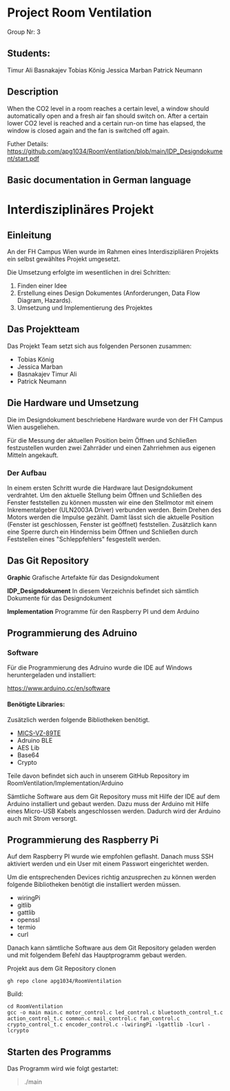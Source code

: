 # Project Room Ventilation

Group Nr: 3

## Students:  

Timur Ali Basnakajev
Tobias König
Jessica Marban
Patrick Neumann

## Description

When the CO2 level in a room reaches a certain level, a window should automatically
open and a fresh air fan should switch on. After a certain lower CO2 level is reached and
a certain run-on time has elapsed, the window is closed again and the fan is switched off
again.

Futher Details: https://github.com/apg1034/RoomVentilation/blob/main/IDP_Designdokument/start.pdf

## Basic documentation in German language

# Interdisziplinäres Projekt

## Einleitung

An der FH Campus Wien wurde im Rahmen eines Interdiszipliären Projekts ein selbst gewähltes Projekt umgesetzt.

Die Umsetzung erfolgte im wesentlichen in drei Schritten:

1. Finden einer Idee
2. Erstellung eines Design Dokumentes (Anforderungen, Data Flow Diagram, Hazards).
3. Umsetzung und Implementierung des Projektes

## Das Projektteam

Das Projekt Team setzt sich aus folgenden Personen zusammen:

- Tobias König
- Jessica Marban
- Basnakajev Timur Ali
- Patrick Neumann

## Die Hardware und Umsetzung

Die im Designdokument beschriebene Hardware wurde von der FH Campus Wien ausgeliehen.

Für die Messung der aktuellen Position beim Öffnen und Schließen festzustellen wurden zwei Zahrräder und einen Zahrriehmen aus eigenen Mitteln angekauft.

### Der Aufbau

In einem ersten Schritt wurde die Hardware laut Designdokument verdrahtet. Um den aktuelle Stellung beim Öffnen und Schließen des Fenster feststellen zu können mussten wir eine den Stellmotor mit einem Inkrementalgeber (ULN2003A Driver) verbunden werden. Beim Drehen des Motors werden die Impulse gezählt. Damit lässt sich die aktuelle Position (Fenster ist geschlossen, Fenster ist geöffnet) feststellen. Zusätzlich kann eine Sperre durch ein Hinderniss beim Öffnen und Schließen durch Feststellen eines "Schleppfehlers" fesgestellt werden.

## Das Git Repository

**Graphic**
Grafische Artefakte für das Designdokument

**IDP_Designdokument**
In diesem Verzeichnis befindet sich sämtlich Dokumente für das Designdokument

**Implementation**
Programme für den Raspberry PI und dem Arduino

## Programmierung des Adruino

### Software

Für die Programmierung des Adruino wurde die IDE auf Windows heruntergeladen und installiert:

https://www.arduino.cc/en/software 

#### Benötigte Libraries:

Zusätzlich werden folgende Bibliotheken benötigt.

- [MICS-VZ-89TE](https://https://github.com/HGrabas/MICS-VZ-89TE)
- Adruino BLE
- AES Lib
- Base64
- Crypto


Teile davon befindet sich auch in unserem GitHub Repository 
im RoomVentilation/Implementation/Arduino 

Sämtliche Software aus dem Git Repository muss mit Hilfe der IDE auf dem Arduino installiert und gebaut werden. Dazu muss der Arduino mit Hilfe eines Micro-USB Kabels angeschlossen werden. Dadurch wird der Arduino auch mit Strom versorgt. 

## Programmierung des Raspberry Pi

Auf dem Raspberry PI wurde wie empfohlen geflasht.
Danach muss SSH aktiviert werden und ein User mit einem Passwort eingerichtet werden.

Um die entsprechenden Devices richtig anzusprechen zu können werden folgende  Bibliotheken benötigt die installiert werden müssen.

- wiringPi
- gitlib
- gattlib
- openssl
- termio
- curl

Danach kann sämtliche Software aus dem Git Repository geladen werden und
mit folgendem Befehl das Hauptprogramm gebaut werden.

Projekt aus dem Git Repository clonen

````
gh repo clone apg1034/RoomVentilation
````

Build:

````
cd RoomVentilation
gcc -o main main.c motor_control.c led_control.c bluetooth_control_t.c action_control_t.c common.c mail_control.c fan_control.c crypto_control_t.c encoder_control.c -lwiringPi -lgattlib -lcurl -lcrypto
````

## Starten des Programms

Das Programm wird wie folgt gestartet:

>./main




